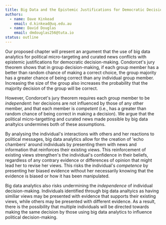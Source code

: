 ```yaml
---
title: Big Data and the Epistemic Justifications for Democratic Decision-Making
authors: 
  - name: Dave Kinkead
    email: d.kinkead@uq.edu.au
  - name: David Douglas
    email: dmdouglas256@tuta.io
status: outline
---
```


Our proposed chapter will present an argument that the use of big data analytics for political micro-targeting and curated news conflicts with epistemic justifications for democratic decision-making. Condorcet's jury theorem shows that in group decision-making, if each group member has a better than random chance of making a correct choice, the group majority has a greater chance of being correct than any individual group member. Increasing the size of the group also increases the probability that the majority decision of the group will be correct. 

However, Condorcet's jury theorem requires each group member to be *independent*: her decisions are not influenced by those of any other member, and that each member is *competent* (i.e., has a greater than random chance of being correct in making a decision). We argue that the political micro-targetting and curated news made possible by big data analtyics undermines both of these assumptions. 

By analysing the individual's interactions with others and her reactions to political messages, big data analytics allow for the creation of 'echo chambers' around individuals by presenting them with news and information that reinforces their existing views. This reinforcement of existing views strengthen's the individual's confidence in their beliefs, regardless of any contrary evidence or differences of opinion that might lead her to revise her views. This risks the individual's *competence* by presenting her biased evidence without her necessarily knowing that the evidence is biased or how it has been manipulated.

Big data analytics also risks undermining the *independence* of individual decision-making. Individuals identified through big data analtyics as having similiar views may be presented with evidence that supports their existing views, while others may be presented with different evidence. As a result, there is the possibility that multiple individuals will be directed towards making the same decision by those using big data analytics to influence political decision-making. 

